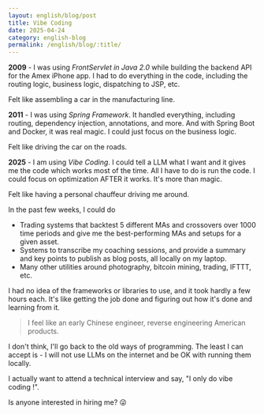 ```yaml
---
layout: english/blog/post
title: Vibe Coding
date: 2025-04-24
category: english-blog
permalink: /english/blog/:title/
---
```


**2009** - I was using _FrontServlet in Java 2.0_ while building the backend API for the Amex iPhone app. I had to do everything in the code, including the routing logic, business logic, dispatching to JSP, etc.

Felt like assembling a car in the manufacturing line.

**2011** - I was using _Spring Framework_. It handled everything, including routing, dependency injection, annotations, and more. And with Spring Boot and Docker, it was real magic. I could just focus on the business logic.

Felt like driving the car on the roads.

**2025** - I am using _Vibe Coding_. I could tell a LLM what I want and it gives me the code which works most of the time. All I have to do is run the code. I could focus on optimization AFTER it works. It's more than magic.

Felt like having a personal chauffeur driving me around.

In the past few weeks, I could do

- Trading systems that backtest 5 different MAs and crossovers over 1000 time periods and give me the best-performing MAs and setups for a given asset.
- Systems to transcribe my coaching sessions, and provide a summary and key points to publish as blog posts, all locally on my laptop.
- Many other utilities around photography, bitcoin mining, trading, IFTTT, etc.

I had no idea of the frameworks or libraries to use, and it took hardly a few hours each. It's like getting the job done and figuring out how it's done and learning from it.

> I feel like an early Chinese engineer, reverse engineering American products.

I don't think, I'll go back to the old ways of programming. The least I can accept is - I will not use LLMs on the internet and be OK with running them locally.

I actually want to attend a technical interview and say, "I only do vibe coding !".

Is anyone interested in hiring me? 😜
